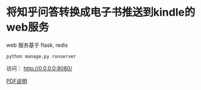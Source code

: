# 将知乎问答转换成电子书推送到kindle的web服务

web 服务基于 flask, redis

`python manage.py runserver` 

访问： http://0.0.0.0:8080/

[PDF说明](https://github.com/bo5509/zhihu/blob/master/%20summary.pdf)
